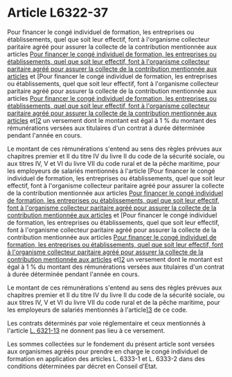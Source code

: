 # Article L6322-37

Pour financer le congé individuel de formation, les entreprises ou établissements, quel que soit leur effectif, font à l'organisme collecteur paritaire agréé pour assurer la collecte de la contribution mentionnée aux articles [Pour financer le congé individuel de formation, les entreprises ou établissements, quel que soit leur effectif, font à l'organisme collecteur paritaire agréé pour assurer la collecte de la contribution mentionnée aux articles][1] et [Pour financer le congé individuel de formation, les entreprises ou établissements, quel que soit leur effectif, font à l'organisme collecteur paritaire agréé pour assurer la collecte de la contribution mentionnée aux articles [Pour financer le congé individuel de formation, les entreprises ou établissements, quel que soit leur effectif, font à l'organisme collecteur paritaire agréé pour assurer la collecte de la contribution mentionnée aux articles][1] et][2] un versement dont le montant est égal à 1 % du montant des rémunérations versées aux titulaires d'un contrat à durée déterminée pendant l'année en cours. 

Le montant de ces rémunérations s'entend au sens des règles prévues aux chapitres premier et II du titre IV du livre II du code de la sécurité sociale, ou aux titres IV, V et VI du livre VII du code rural et de la pêche maritime, pour les employeurs de salariés mentionnés à l'article [Pour financer le congé individuel de formation, les entreprises ou établissements, quel que soit leur effectif, font à l'organisme collecteur paritaire agréé pour assurer la collecte de la contribution mentionnée aux articles [Pour financer le congé individuel de formation, les entreprises ou établissements, quel que soit leur effectif, font à l'organisme collecteur paritaire agréé pour assurer la collecte de la contribution mentionnée aux articles][1] et [Pour financer le congé individuel de formation, les entreprises ou établissements, quel que soit leur effectif, font à l'organisme collecteur paritaire agréé pour assurer la collecte de la contribution mentionnée aux articles [Pour financer le congé individuel de formation, les entreprises ou établissements, quel que soit leur effectif, font à l'organisme collecteur paritaire agréé pour assurer la collecte de la contribution mentionnée aux articles][1] et][2] un versement dont le montant est égal à 1 % du montant des rémunérations versées aux titulaires d'un contrat à durée déterminée pendant l'année en cours. 

Le montant de ces rémunérations s'entend au sens des règles prévues aux chapitres premier et II du titre IV du livre II du code de la sécurité sociale, ou aux titres IV, V et VI du livre VII du code rural et de la pêche maritime, pour les employeurs de salariés mentionnés à l'article][3] de ce code. 

Les contrats déterminés par voie réglementaire et ceux mentionnés à l'article [L. 6321-13][4] ne donnent pas lieu à ce versement. 

Les sommes collectées sur le fondement du présent article sont versées aux organismes agréés pour prendre en charge le congé individuel de formation en application des articles L. 6333-1 et L. 6333-2 dans des conditions déterminées par décret en Conseil d'Etat.

 [1]: /affichCodeArticle.do?cidTexte=LEGITEXT000006072050&idArticle=LEGIARTI000006904278&dateTexte=&categorieLien=cid
 [2]: /affichCodeArticle.do?cidTexte=LEGITEXT000006072050&idArticle=LEGIARTI000006904286&dateTexte=&categorieLien=cid
 [3]: /affichCodeArticle.do?cidTexte=LEGITEXT000006071367&idArticle=LEGIARTI000006585223&dateTexte=&categorieLien=cid
 [4]: /affichCodeArticle.do?cidTexte=LEGITEXT000006072050&idArticle=LEGIARTI000006904155&dateTexte=&categorieLien=cid